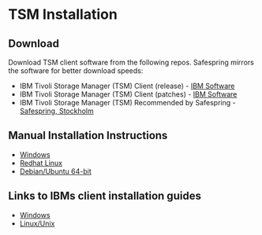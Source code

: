 # TSM Installation

## Download

Download TSM client software from the following repos. Safespring mirrors the software for better download speeds:

- IBM Tivoli Storage Manager (TSM) Client (release) - [IBM Software](https://www3.software.ibm.com/storage/tivoli-storage-management/maintenance/client/)
- IBM Tivoli Storage Manager (TSM) Client (patches) - [IBM Software](https://www3.software.ibm.com/storage/tivoli-storage-management/patches/client/)
- IBM Tivoli Storage Manager (TSM) Recommended by Safespring - [Safespring, Stockholm](https://repo.cloud.ipnett.com/tsm/recommended/)

## Manual Installation Instructions

- [Windows](windows)
- [Redhat Linux](rhel)
- [Debian/Ubuntu 64-bit](debian-ubuntu)

## Links to IBMs client installation guides

- [Windows](https://www.ibm.com/support/knowledgecenter/SSGSG7_7.1.3/client/b_ba_guide_win.pdf)
- [Linux/Unix](https://www.ibm.com/support/knowledgecenter/SSGSG7_7.1.3/client/b_ba_guide_unx_lnx.pdf)
